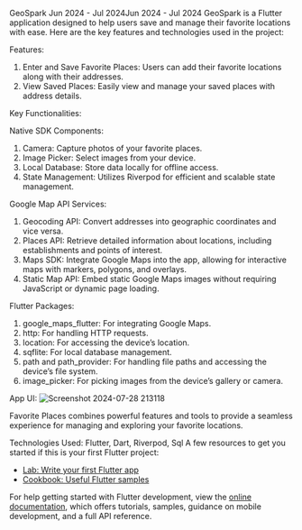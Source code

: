 GeoSpark
Jun 2024 - Jul 2024Jun 2024 - Jul 2024
GeoSpark is a Flutter application designed to help users save and manage their favorite locations with ease. Here are the key features and technologies used in the project:

Features:
 1) Enter and Save Favorite Places: Users can add their favorite locations along with their addresses.
 2) View Saved Places: Easily view and manage your saved places with address details.

Key Functionalities:

 Native SDK Components:
 1) Camera: Capture photos of your favorite places.
 2) Image Picker: Select images from your device.
 3) Local Database: Store data locally for offline access.
 4) State Management: Utilizes Riverpod for efficient and scalable state management.

 Google Map API Services:
 1) Geocoding API: Convert addresses into geographic coordinates and vice versa.
 2) Places API: Retrieve detailed information about locations, including establishments and points of 
 interest.
 3) Maps SDK: Integrate Google Maps into the app, allowing for interactive maps with markers, 
 polygons, and overlays.
 4) Static Map API: Embed static Google Maps images without requiring JavaScript or dynamic page 
 loading.

 Flutter Packages:
 1) google_maps_flutter: For integrating Google Maps.
 2) http: For handling HTTP requests.
 3) location: For accessing the device’s location.
 4) sqflite: For local database management.
 5) path and path_provider: For handling file paths and accessing the device’s file system.
 6) image_picker: For picking images from the device’s gallery or camera.

App UI:
![Screenshot 2024-07-28 213118](https://github.com/user-attachments/assets/d005ac10-b66c-4364-8591-b5e01bb08702)


Favorite Places combines powerful features and tools to provide a seamless experience for managing and exploring your favorite locations.

Technologies Used: Flutter, Dart, Riverpod, Sql
A few resources to get you started if this is your first Flutter project:
- [Lab: Write your first Flutter app](https://docs.flutter.dev/get-started/codelab)
- [Cookbook: Useful Flutter samples](https://docs.flutter.dev/cookbook)

For help getting started with Flutter development, view the
[online documentation](https://docs.flutter.dev/), which offers tutorials,
samples, guidance on mobile development, and a full API reference.
